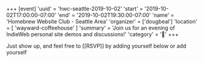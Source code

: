 +++
[event]
'uuid' = 'hwc-seattle-2019-10-02'
'start' = '2019-10-02T17:00:00-07:00'
'end' = '2019-10-02T19:30:00-07:00'
'name' = 'Homebrew Website Club - Seattle Area'
'organizer' = ['dougbeal']
'location' = [ 'wayward-coffeehouse' ]
'summary' = 'Join us for an evening of IndieWeb personal site demos and discussions!'
'category' = '🌲'
+++

Just show up, and feel free to [[RSVP]] by adding yourself below or add yourself <!--on the [https://dougbeal.com/2019/09/08/homebrew-website-club-seattle-september-18/ indie event] -->
